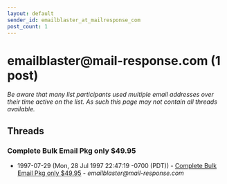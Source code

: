 ```yaml
---
layout: default
sender_id: emailblaster_at_mailresponse_com
post_count: 1
---
```


# emailblaster<span>@</span>mail-response.com (1 post)

_Be aware that many list participants used multiple email addresses over their time active on the list. As such this page may not contain all threads available._

## Threads

### Complete Bulk Email Pkg only $49.95
+ 1997-07-29 (Mon, 28 Jul 1997 22:47:19 -0700 (PDT)) - [Complete Bulk Email Pkg only $49.95](/archive/1997/07/ccffd6858f0f2fe123d3a8b9b894893e412f289578504eff3aff32a3da5c45fd) - _emailblaster@mail-response.com_

